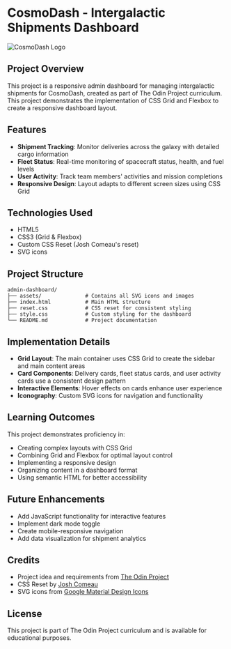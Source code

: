 # CosmoDash - Intergalactic Shipments Dashboard

![CosmoDash Logo]()

## Project Overview

This project is a responsive admin dashboard for managing intergalactic shipments for CosmoDash, created as part of The Odin Project curriculum. This project demonstrates the implementation of CSS Grid and Flexbox to create a responsive dashboard layout.

## Features

- **Shipment Tracking**: Monitor deliveries across the galaxy with detailed cargo information
- **Fleet Status**: Real-time monitoring of spacecraft status, health, and fuel levels
- **User Activity**: Track team members' activities and mission completions
- **Responsive Design**: Layout adapts to different screen sizes using CSS Grid

## Technologies Used

- HTML5
- CSS3 (Grid & Flexbox)
- Custom CSS Reset (Josh Comeau's reset)
- SVG icons

## Project Structure

```
admin-dashboard/
├── assets/              # Contains all SVG icons and images
├── index.html           # Main HTML structure
├── reset.css            # CSS reset for consistent styling
├── style.css            # Custom styling for the dashboard
└── README.md            # Project documentation
```

## Implementation Details

- **Grid Layout**: The main container uses CSS Grid to create the sidebar and main content areas
- **Card Components**: Delivery cards, fleet status cards, and user activity cards use a consistent design pattern
- **Interactive Elements**: Hover effects on cards enhance user experience
- **Iconography**: Custom SVG icons for navigation and functionality

## Learning Outcomes

This project demonstrates proficiency in:
- Creating complex layouts with CSS Grid
- Combining Grid and Flexbox for optimal layout control
- Implementing a responsive design
- Organizing content in a dashboard format
- Using semantic HTML for better accessibility

## Future Enhancements

- Add JavaScript functionality for interactive features
- Implement dark mode toggle
- Create mobile-responsive navigation
- Add data visualization for shipment analytics

## Credits

- Project idea and requirements from [The Odin Project](https://www.theodinproject.com/)
- CSS Reset by [Josh Comeau](https://www.joshwcomeau.com/css/custom-css-reset/)
- SVG icons from [Google Material Design Icons](https://fonts.google.com/icons?selected=Material+Icons)

## License

This project is part of The Odin Project curriculum and is available for educational purposes.
